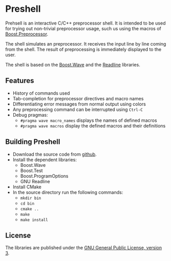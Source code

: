Preshell
========

Prehsell is an interactive C/C++ preprocessor shell. It is intended to be used
for trying out non-trivial preprocessor usage, such us using the macros of
[Boost.Preprocessor](http://boost.org/libs/preprocessor).

The shell simulates an preprocessor. It receives the input line by line coming
from the shell. The result of preprocessing is immediately displayed to the
user.

The shell is based on the [Boost.Wave](http://boost.org/libs/wave) and the
[Readline](http://www.gnu.org/software/readline) libraries.

Features
--------

* History of commands used
* Tab-completion for preprocessor directives and macro names
* Differentiating error messages from normal output using colors
* Any preprocessing command can be interrupted using `Ctrl-C`
* Debug pragmas:
    * `#pragma wave macro_names` displays the names of defined macros
    * `#pragma wave macros` display the defined macros and their definitions

Building Preshell
-----------------

* Download the source code from [github](http://github.com/sabel83/preshell).
* Install the dependent libraries:
    * Boost.Wave
    * Boost.Test
    * Boost.ProgramOptions
    * GNU Readline
* Install CMake
* In the source directory run the following commands:
    * `mkdir bin`
    * `cd bin`
    * `cmake ..`
    * `make`
    * `make install`

License
-------

The libraries are published under the
[GNU General Public License, version 3](http://www.gnu.org/licenses/gpl.html).

